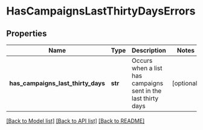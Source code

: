 # HasCampaignsLastThirtyDaysErrors

## Properties
Name | Type | Description | Notes
------------ | ------------- | ------------- | -------------
**has_campaigns_last_thirty_days** | **str** | Occurs when a list has campaigns sent in the last thirty days | [optional] 

[[Back to Model list]](../README.md#documentation-for-models) [[Back to API list]](../README.md#documentation-for-api-endpoints) [[Back to README]](../README.md)


